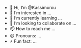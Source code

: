 - 👋 Hi, I’m @Kassimorou
- 👀 I’m interested in ...
- 🌱 I’m currently learning ...
- 💞️ I’m looking to collaborate on ...
- 📫 How to reach me ...
- 😄 Pronouns: ...
- ⚡ Fun fact: ...

<!---
Kassimorou/Kassimorou is a ✨ special ✨ repository because its `README.md` (this file) appears on your GitHub profile.
You can click the Preview link to take a look at your changes.
--->
